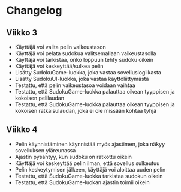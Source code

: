 # Changelog

## Viikko 3

- Käyttäjä voi valita pelin vaikeustason
- Käyttäjä voi pelata sudokua valitsemallaan vaikeustasolla
- Käyttäjä voi tarkistaa, onko loppuun tehty sudoku oikein 
- Käyttäjä voi keskeyttää/sulkea pelin
- Lisätty SudokuGame-luokka, joka vastaa sovelluslogiikasta
- Lisätty SudokuUI-luokka, joka vastaa käyttöliittymästä
- Testattu, että pelin vaikeustasoa voidaan vaihtaa
- Testattu, että SudokuGame-luokka palauttaa oikean tyyppisen ja kokoisen pelilaudan
- Testattu, että SudokuGame-luokka palauttaa oikean tyyppisen ja kokoisen ratkaisulaudan, joka ei ole missään kohtaa tyhjä

## Viikko 4

- Pelin käynnistäminen käynnistää myös ajastimen, joka näkyy sovelluksen yläreunassa
- Ajastin pysähtyy, kun sudoku on ratkottu oikein
- Käyttäjä voi keskeyttää pelin ilman, että sovellus sulkeutuu 
- Pelin keskeytymisen jälkeen, käyttäjä voi aloittaa uuden pelin 
- Testattu, että SudokuGame-luokka tarkistaa sudokun oikein
- Testattu, että SudokuGame-luokan ajastin toimii oikein
